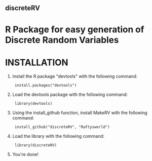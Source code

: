 ## discreteRV
# R Package for easy generation of Discrete Random Variables

# INSTALLATION

1. Install the R package "devtools" with the following command:

        install.packages("devtools")

2. Load the devtools package with the following command:

        library(devtools)

3. Using the install_github function, install MakeRV with the following command:

        install_github("discreteRV", "Raftysworld")

4. Load the library with the following command:

        library(discreteRV)

5. You're done!
